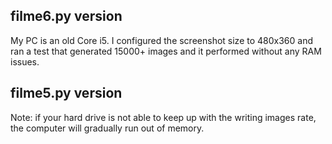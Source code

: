 ## filme6.py version

My PC is an old Core i5.  I configured the screenshot size to 480x360 and ran a test that generated 15000+ images and it performed without any RAM issues.

## filme5.py version

Note: if your hard drive is not able to keep up with the writing images rate, the computer will gradually run out of memory.

